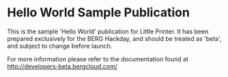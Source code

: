 Hello World Sample Publication
==============================

This is the sample 'Hello World' publication for Little Printer. It has been prepared exclusively for the BERG Hackday, and should be treated as 'beta', and subject to change before launch.

For more information please refer to the documentation found at http://developers-beta.bergcloud.com/


